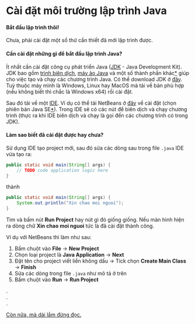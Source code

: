 # Cài đặt môi trường lập trình Java

#### Bắt đầu lập trình thôi!
Chưa, phải cài đặt một số thứ cần thiết đã mới lập trình được.

#### Cần cài đặt những gì để bắt đầu lập trình Java?
Ít nhất cần cài đặt công cụ phát triển Java ([JDK](../terminology.md#JDK) - Java Development Kit). JDK bao gồm [trình biên dịch](../terminology.md#compiler), [máy ảo Java](../terminology.md#JVM) và một số thành phần khác[\*](TLDR.md#JDK-gồm-những-gì) giúp cho việc tạo và chạy các chương trình Java. Có thể download JDK ở [đây](https://www.oracle.com/technetwork/java/javase/downloads/jdk8-downloads-2133151.html). Tuỳ thuộc máy mình là Windows, Linux hay MacOS mà tải về bản phù hợp (nếu không biết thì chắc là Windows x64) rồi cài đặt.

Sau đó tải về một [IDE](../terminology.md#IDE). Ví dụ có thể tải NetBeans ở [đây](https://netbeans.org/downloads/8.2/) về cài đặt (chọn phiên bản Java SE[\*](TLDR.md#java-se-là-gì)). Trong IDE sẽ có các nút để biên dịch và chạy chương trình (thực ra khi IDE biên dịch và chạy là gọi đến các chương trình có trong JDK).

#### Làm sao biết đã cài đặt được hay chưa?
Sử dụng IDE tạo project mới, sau đó sửa các dòng sau trong file `.java` IDE vừa tạo ra:
```java
public static void main(String[] args) {
    // TODO code application logic here
}
```
thành
```java
public static void main(String[] args) {
    System.out.println("Xin chao moi nguoi");
}
```

Tìm và bấm nút **Run Project** hay nút gì đó giống giống. Nếu màn hình hiện ra dòng chữ **Xin chao moi nguoi** tức là đã cài đặt thành công.

Ví dụ với NetBeans thì làm như sau:
1. Bấm chuột vào **File** &#8594; **New Project**
2. Chọn loại project là **Java Application** &#8594; **Next**
3. Đặt tên cho project viết liền không dấu &#8594; Tick chọn **Create Main Class** &#8594; **Finish**
4. Sửa các dòng trong file `.java` như mô tả ở trên
5. Bấm chuột vào **Run** &#8594; **Run Project**

.  
.  
.  

[Còn nữa, mà dài lắm đừng đọc.](TLDR.md)

